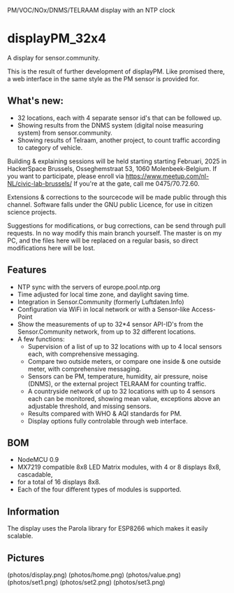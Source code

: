 PM/VOC/NOx/DNMS/TELRAAM display with an NTP clock

# displayPM_32x4

A display for sensor.community.

This is the result of further development of displayPM.
Like promised there, a web interface in the same style as the PM sensor is provided for.

## What's new:
- 32 locations, each with 4 separate sensor id's that can be followed up.
- Showing results from the DNMS system (digital noise measuring system) from sensor.community.
- Showing results of Telraam, another project, to count traffic according to category of vehicle.

Building & explaining sessions will be held starting starting Februari, 2025 in HackerSpace Brussels, Osseghemstraat 53, 
1060 Molenbeek-Belgium. If you want to participate, please enroll via https://www.meetup.com/nl-NL/civic-lab-brussels/
If you're at the gate, call me 0475/70.72.60.

Extensions & corrections to the sourcecode will be made public through this channel.
Software falls under the GNU public Licence, for use in citizen science projects.

Suggestions for modifications, or bug corrections, can be send through pull requests.
In no way modify this main branch yourself.
The master is on my PC, and the files here will be replaced on a regular basis, so direct modifications here will be lost.

## Features
* NTP sync with the servers of europe.pool.ntp.org
* Time adjusted for local time zone, and daylight saving time.
* Integration in Sensor.Community (formerly Luftdaten.Info)
* Configuration via WiFi in local network or with a Sensor-like Access-Point
* Show the measurements of up to 32*4 sensor API-ID's from the Sensor.Community network, from up to 32 different locations.
* A few functions: 
  - Supervision of a list of up to 32 locations with up to 4 local sensors each, 
    with comprehensive messaging.
  - Compare two outside meters, or compare one inside & one outside meter, 
    with comprehensive messaging. 
  - Sensors can be PM, temperature, humidity, air pressure, noise (DNMS), 
    or the external project TELRAAM for counting traffic.
  - A countryside network of up to 32 locations with up to 4 sensors each can be monitored, 
    showing mean value, exceptions above an adjustable threshold, and missing sensors.
  - Results compared with WHO & AQI standards for PM. 
  - Display options fully controlable through web interface.

## BOM

* NodeMCU 0.9
* MX7219 compatible 8x8 LED Matrix modules, with 4 or 8 displays 8x8, cascadable,
* for a total of 16 displays 8x8.
* Each of the four different types of modules is supported.

## Information

The display uses the Parola library for ESP8266 which makes it easily scalable. 

## Pictures

(photos/display.png)
(photos/home.png)
(photos/value.png)
(photos/set1.png)
(photos/set2.png)
(photos/set3.png)
